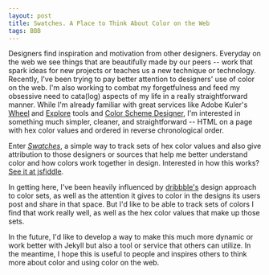 ```yaml
---
layout: post
title: Swatches. A Place to Think About Color on the Web
tags: BBB
---
```

Designers find inspiration and motivation from other designers. Everyday on the web we see things that are beautifully made by our peers -- work that spark ideas for new projects or teaches us a new technique or technology. Recently, I've been trying to pay better attention to designers' use of color on the web. I'm also working to combat my forgetfulness and feed my obsessive need to cata(log) aspects of my life in a really straightforward manner. While I'm already familiar with great services like Adobe Kuler's [Wheel](https://kuler.adobe.com/) and [Explore](https://kuler.adobe.com/explore/) tools and [Color Scheme Designer](http://colorschemedesigner.com/), I'm interested in something much simpler, cleaner, and straightforward -- HTML on a page with hex color values and ordered in reverse chronological order.

Enter [*Swatches*](http://jmcglone.com/swatches), a simple way to track sets of hex color values and also give attribution to those designers or sources that help me better understand color and how colors work together in design. Interested in how this works? [See it at jsfiddle](http://jsfiddle.net/jmcglone/hKXtF/).

In getting here, I've been heavily influenced by [dribbble's](http://dribbble.com) design approach to color sets, as well as the attention it gives to color in the designs its users post and share in that space. But I'd like to be able to track sets of colors I find that work really well, as well as the hex color values that make up those sets. 

In the future, I'd like to develop a way to make this much more dynamic or work better with Jekyll but also a tool or service that others can utilize. In the meantime, I hope this is useful to people and inspires others to think more about color and using color on the web.
